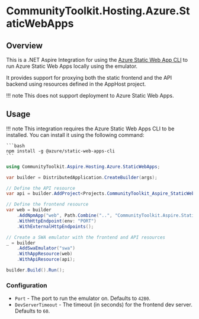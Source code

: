 # CommunityToolkit.Hosting.Azure.StaticWebApps

<!-- Badges go here -->

## Overview

This is a .NET Aspire Integration for using the [Azure Static Web App CLI](https://learn.microsoft.com/azure/static-web-apps/local-development) to run Azure Static Web Apps locally using the emulator.

It provides support for proxying both the static frontend and the API backend using resources defined in the AppHost project.

!!! note
    This does not support deployment to Azure Static Web Apps.

## Usage

!!! note
    This integration requires the Azure Static Web Apps CLI to be installed. You can install it using the following command:

    ```bash
    npm install -g @azure/static-web-apps-cli
    ```

```csharp
using CommunityToolkit.Aspire.Hosting.Azure.StaticWebApps;

var builder = DistributedApplication.CreateBuilder(args);

// Define the API resource
var api = builder.AddProject<Projects.CommunityToolkit_Aspire_StaticWebApps_ApiApp>("api");

// Define the frontend resource
var web = builder
    .AddNpmApp("web", Path.Combine("..", "CommunityToolkit.Aspire.StaticWebApps.WebApp"), "dev")
    .WithHttpEndpoint(env: "PORT")
    .WithExternalHttpEndpoints();

// Create a SWA emulator with the frontend and API resources
_ = builder
    .AddSwaEmulator("swa")
    .WithAppResource(web)
    .WithApiResource(api);

builder.Build().Run();
```

### Configuration

-   `Port` - The port to run the emulator on. Defaults to `4280`.
-   `DevServerTimeout` - The timeout (in seconds) for the frontend dev server. Defaults to `60`.
